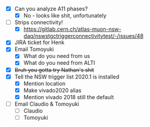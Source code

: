 - [x] Can you analyze A11 phases?
  - [x] No - looks like shit, unfortunately
- [ ] Strips connectivity!
  - [x] https://gitlab.cern.ch/atlas-muon-nsw-daq/nswstgctriggerconnectivitytest/-/issues/48
- [x] JIRA ticket for Henk
- [x] Email Tomoyuki
  - [x] What do you need from us
  - [x] What do you need from ALTI
- [x] <del>Bruh you gotta try Nathan's shit</del>
- [x] Tell the NSW trigger list 2020.1 is installed
  - [x] Mention location
  - [x] Make vivado2020 alias
  - [x] Mention vivado 2018 still the default
- [ ] Email Claudio & Tomoyuki
  - [ ] Claudio
  - [ ] Tomoyuki
